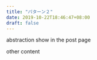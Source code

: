 ```yaml
---
title: "パターン２"
date: 2019-10-22T18:46:47+08:00
draft: false
---
```

abstraction show in the post page
<!--more-->
other content
